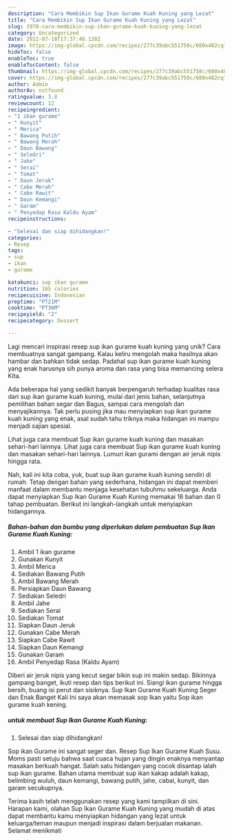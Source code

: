 ```yaml
---
description: "Cara Membikin Sup Ikan Gurame Kuah Kuning yang Lezat"
title: "Cara Membikin Sup Ikan Gurame Kuah Kuning yang Lezat"
slug: 1978-cara-membikin-sup-ikan-gurame-kuah-kuning-yang-lezat
category: Uncategorized
date: 2022-07-18T17:37:48.128Z
image: https://img-global.cpcdn.com/recipes/277c39abc551758c/680x482cq70/sup-ikan-gurame-kuah-kuning-foto-resep-utama.jpg
hideToc: false
enableToc: true
enableTocContent: false
thumbnail: https://img-global.cpcdn.com/recipes/277c39abc551758c/680x482cq70/sup-ikan-gurame-kuah-kuning-foto-resep-utama.jpg
cover: https://img-global.cpcdn.com/recipes/277c39abc551758c/680x482cq70/sup-ikan-gurame-kuah-kuning-foto-resep-utama.jpg
author: Admin
authorAv: notfound
ratingvalue: 3.8
reviewcount: 12
recipeingredient:
- "1 ikan gurame"
- " Kunyit"
- " Merica"
- " Bawang Putih"
- " Bawang Merah"
- " Daun Bawang"
- " Seledri"
- " Jahe"
- " Serai"
- " Tomat"
- " Daun Jeruk"
- " Cabe Merah"
- " Cabe Rawit"
- " Daun Kemangi"
- " Garam"
- " Penyedap Rasa Kaldu Ayam"
recipeinstructions:

- "Selesai dan siap dihidangkan!"
categories:
- Resep
tags:
- sup
- ikan
- gurame

katakunci: sup ikan gurame 
nutrition: 165 calories
recipecuisine: Indonesian
preptime: "PT21M"
cooktime: "PT36M"
recipeyield: "2"
recipecategory: Dessert

---
```





Lagi mencari inspirasi resep sup ikan gurame kuah kuning yang unik? Cara membuatnya sangat gampang. Kalau keliru mengolah maka hasilnya akan hambar dan bahkan tidak sedap. Padahal sup ikan gurame kuah kuning yang enak harusnya sih punya aroma dan rasa yang bisa memancing selera Kita.





Ada beberapa hal yang sedikit banyak berpengaruh terhadap kualitas rasa dari sup ikan gurame kuah kuning, mulai dari jenis bahan, selanjutnya pemilihan bahan segar dan Bagus, sampai cara mengolah dan menyajikannya. Tak perlu pusing jika mau menyiapkan sup ikan gurame kuah kuning yang enak,      asal sudah tahu triknya maka hidangan ini mampu menjadi sajian spesial.














Lihat juga cara membuat Sup ikan gurame kuah kuning dan masakan sehari-hari lainnya. Lihat juga cara membuat Sup ikan gurame kuah kuning dan masakan sehari-hari lainnya. Lumuri ikan gurami dengan air jeruk nipis hingga rata.






Nah, kali ini kita coba, yuk, buat sup ikan gurame kuah kuning sendiri di rumah. Tetap dengan bahan yang sederhana, hidangan ini dapat memberi manfaat dalam membantu menjaga kesehatan tubuhmu sekeluarga. Anda dapat menyiapkan Sup Ikan Gurame Kuah Kuning memakai 16 bahan dan 0 tahap pembuatan. Berikut ini langkah-langkah untuk menyiapkan hidangannya.

<!--inarticleads1-->

##### Bahan-bahan dan bumbu yang diperlukan dalam pembuatan Sup Ikan Gurame Kuah Kuning:

1. Ambil 1 ikan gurame
1. Gunakan  Kunyit
1. Ambil  Merica
1. Sediakan  Bawang Putih
1. Ambil  Bawang Merah
1. Persiapkan  Daun Bawang
1. Sediakan  Seledri
1. Ambil  Jahe
1. Sediakan  Serai
1. Sediakan  Tomat
1. Siapkan  Daun Jeruk
1. Gunakan  Cabe Merah
1. Siapkan  Cabe Rawit
1. Siapkan  Daun Kemangi
1. Gunakan  Garam
1. Ambil  Penyedap Rasa (Kaldu Ayam)


Diberi air jeruk nipis yang kecut segar bikin sup ini makin sedap. Bikinnya gampang banget, ikuti resep dan tips berikut ini. Siangi ikan gurame hingga bersih, buang isi perut dan sisiknya. Sup Ikan Gurame Kuah Kuning Seger dan Enak Banget Kali Ini saya akan memasak sop Ikan yaitu Sop ikan gurame kuah kening. 

<!--inarticleads2-->

#####  untuk membuat Sup Ikan Gurame Kuah Kuning:


1. Selesai dan siap dihidangkan!

Sop ikan Gurame ini sangat seger dan. Resep Sup Ikan Gurame Kuah Susu. Moms pasti setuju bahwa saat cuaca hujan yang dingin enaknya menyantap masakan berkuah hangat. Salah satu hidangan yang cocok disantap ialah sup ikan gurame. Bahan utama membuat sup ikan kakap adalah kakap, belimbing wuluh, daun kemangi, bawang putih, jahe, cabai, kunyit, dan garam secukupnya. 

Terima kasih telah menggunakan resep yang kami tampilkan di sini. Harapan kami, olahan Sup Ikan Gurame Kuah Kuning yang mudah di atas dapat membantu kamu menyiapkan hidangan yang lezat untuk keluarga/teman maupun menjadi inspirasi dalam berjualan makanan. Selamat menikmati
